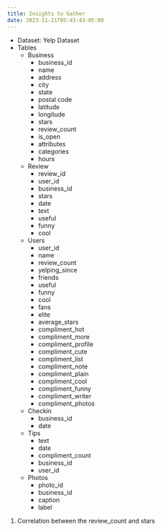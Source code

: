 ```yaml
---
title: Insights to Gather
date: 2023-11-21T05:43:43-05:00
---
```

- Dataset: Yelp Dataset
- Tables
	- Business
		- business_id
		- name
		- address
		- city
		- state
		- postal code
		- latitude
		- longitude
		- stars
		- review_count
		- is_open
		- attributes
		- categories
		- hours
	- Review
		- review_id
		- user_id
		- business_id
		- stars
		- date
		- text
		- useful
		- funny
		- cool
	- Users
		- user_id
		- name
		- review_count
		- yelping_since
		- friends
		- useful
		- funny
		- cool
		- fans
		- elite
		- average_stars
		- compliment_hot
		- compliment_more
		- compliment_profile
		- compliment_cute
		- compliment_list
		- compliment_note
		- compliment_plain
		- compliment_cool
		- compliment_funny
		- compliment_writer
		- compliment_photos
	- Checkin
		- business_id
		- date
	- Tips
		- text
		- date
		- compliment_count
		- business_id
		- user_id
	- Photos
		- photo_id
		- business_id
		- caption
		- label

1. Correlation between the review_count and stars